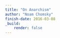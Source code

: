 ```yaml
---
title: "On Anarchism"
author: "Noam Chomsky"
finish-date: 2016-03-08
_build:
    render: false
---
```


